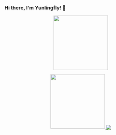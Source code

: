 ### Hi there, I'm Yunlingfly! 👋

<!--
**Yunlingfly/Yunlingfly** is a ✨ _special_ ✨ repository because its `README.md` (this file) appears on your GitHub profile.

Here are some ideas to get you started:

- 🔭 I’m currently working on ...
- 🌱 I’m currently learning ...
- 👯 I’m looking to collaborate on ...
- 🤔 I’m looking for help with ...
- 💬 Ask me about ...
- 📫 How to reach me: ...
- 😄 Pronouns: ...
- ⚡ Fun fact: ...
-->
<p align="center">
  <a href="https://github.com/Yunlingfly">
    <img height="180em" src="https://github-readme-stats-eight-theta.vercel.app/api?username=Yunlingfly&show_icons=true&theme=algolia&include_all_commits=true&count_private=true&hide=prs,issues"/>
  </a>
</p>
<p align="center">
  <a href="https://github.com/Yunlingfly">
    <img height="180em" src="https://github-readme-stats-eight-theta.vercel.app/api/top-langs/?username=Yunlingfly&langs_count=8&theme=algolia"/>
  </a>
  <a href="https://yunlingfly.github.io">
    <img align="center" src="https://github-readme-stats.anuraghazra1.vercel.app/api/pin/?username=Yunlingfly&layout=compact&repo=yunlingfly.github.io&theme=material-palenight" />
  </a>
</p>
